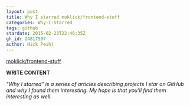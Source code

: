 ```yaml
---
layout: post
title: Why I starred moklick/frontend-stuff
categories: Why-I-Starred
tags: github
stardate: 2015-02-23T22:46:35Z
gh_id: 24817507
author: Nick Peihl
---
```


[moklick/frontend-stuff](star.repo.html_url)

**WRITE CONTENT**

*"Why I starred" is a series of articles describing projects I star on GitHub and why I found them interesting. My hope is that you'll find them interesting as well.*

